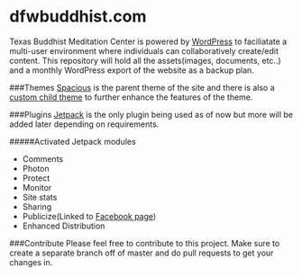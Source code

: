 # dfwbuddhist.com
Texas Buddhist Meditation Center is powered by [WordPress](https://wordpress.com) to faciliatate a multi-user environment where individuals can collaboratively create/edit content. This repository will hold all the assets(images, documents, etc..) and a monthly WordPress export of the website as a backup plan.

###Themes
[Spacious](https://wordpress.org/themes/spacious/) is the parent theme of the site and there is also a [custom child theme](https://github.com/tbmc-org/spacious-child) to further enhance the features of the theme. 

###Plugins
[Jetpack](http://jetpack.me/) is the only plugin being used as of now but more will be added later depending on requirements.

#####Activated Jetpack modules
- Comments
- Photon
- Protect
- Monitor
- Site stats
- Sharing
- Publicize(Linked to [Facebook page](https://www.facebook.com/DFW-Buddhist-Vihara-450940058417663/))
- Enhanced Distribution

###Contribute
Please feel free to contribute to this project. Make sure to create a separate branch off of master and do pull requests to get your changes in.

